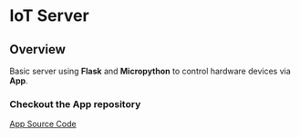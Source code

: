 # IoT Server

## Overview

Basic server using **Flask** and **Micropython** to control hardware devices via **App**.

### Checkout the App repository

<a href="https://github.com/Pavitra554/IOT_App" alt="APP REPO">App Source Code</a>
